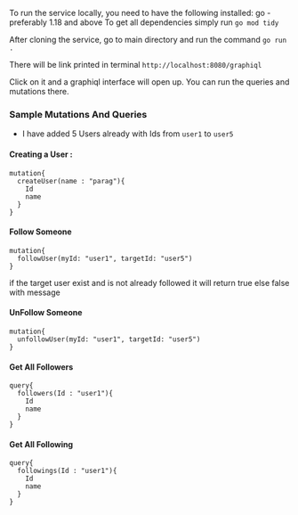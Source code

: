 To run the service locally, you need to have the following installed:
go - preferably 1.18 and above
To get all dependencies simply run `go mod tidy`

After cloning the service, go to main directory and run the command
 ```go run .```

There will be link printed in terminal 
```http://localhost:8080/graphiql```

Click on it and a graphiql interface will open up. You can run the queries and mutations there.

### **Sample Mutations And Queries**

- I have added 5 Users already with Ids from `user1` to `user5`

#### Creating a User :
```
mutation{
  createUser(name : "parag"){
   	Id
    name
  }
}
```

#### Follow Someone
```
mutation{
  followUser(myId: "user1", targetId: "user5")
}
```
if the target user exist and is not already followed it will return true else false with message

#### UnFollow Someone
```
mutation{
  unfollowUser(myId: "user1", targetId: "user5")
}
```

#### Get All Followers
```
query{
  followers(Id : "user1"){
    Id
    name
  }
}
```

#### Get All Following
```
query{
  followings(Id : "user1"){
    Id
    name
  }
}
```